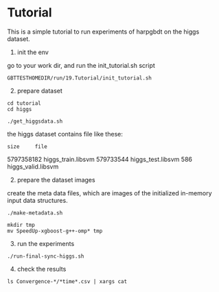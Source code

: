Tutorial
=============

This is a simple tutorial to run experiments of harpgbdt on the higgs dataset.


1. init the env

go to your work dir, and run the init_tutorial.sh script

```
GBTTESTHOMEDIR/run/19.Tutorial/init_tutorial.sh

```

2. prepare dataset

```
cd tutorial
cd higgs

./get_higgsdata.sh

```

the higgs dataset contains file like these:

    size     file
 5797358182  higgs_train.libsvm
  579733544  higgs_test.libsvm
        586  higgs_valid.libsvm


2. prepare the dataset images

create the meta data files, which are images of the initialized in-memory input data structures.

```
./make-metadata.sh

mkdir tmp
mv SpeedUp-xgboost-g++-omp* tmp

```

3. run the experiments

```
./run-final-sync-higgs.sh
```

4. check the results

```
ls Convergence-*/*time*.csv | xargs cat
```





